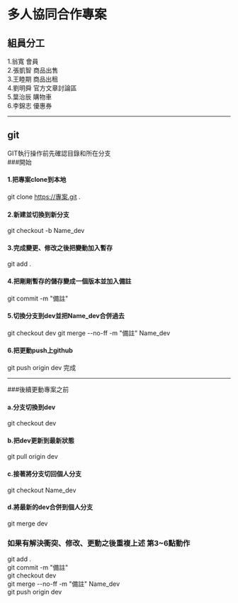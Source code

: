# 多人協同合作專案

## 組員分工

1.翁寬 會員<br> 2.張凱智 商品出售<br> 3.王睦期 商品出租<br> 4.劉明舜 官方文章討論區<br> 5.葉治辰 購物車<br> 6.李錦志 優惠券

---

## git


GIT執行操作前先確認目錄和所在分支
<br>
###開始
#### 1.把專案clone到本地
git clone https://專案.git .
<br>
#### 2.新建並切換到新分支
git checkout -b Name_dev
<br>
#### 3.完成變更、修改之後把變動加入暫存
git add .
<br>
#### 4.把剛剛暫存的儲存變成一個版本並加入備註
git commit -m "備註"
<br>
#### 5.切換分支到dev並把Name_dev合併過去
git checkout dev
git merge --no-ff -m "備註" Name_dev
<br>
#### 6.把更動push上github
git push origin dev
完成

---
###後續更動專案之前
<br>
#### a.分支切換到dev
git checkout dev
<br>
#### b.把dev更新到最新狀態
git pull origin dev
<br>
#### c.接著將分支切回個人分支
git checkout Name_dev
<br>
#### d.將最新的dev合併到個人分支
git merge dev
<br>
### 如果有解決衝突、修改、更動之後重複上述 第3~6點動作
git add .<br>
git commit -m "備註"<br>
git checkout dev<br>
git merge --no-ff -m "備註" Name_dev<br>
git push origin dev<br>
